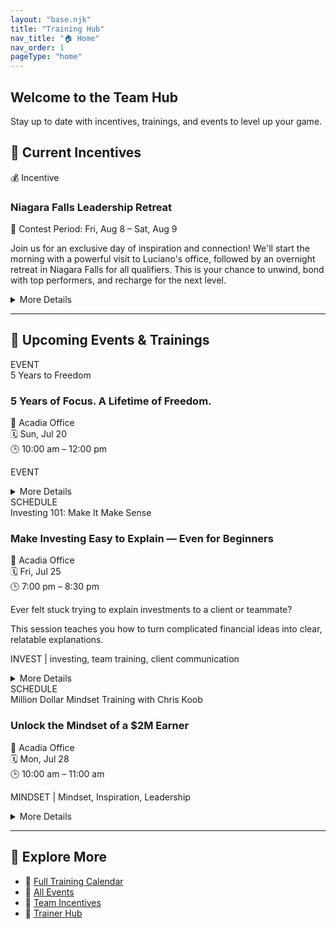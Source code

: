 ```yaml
---
layout: "base.njk"
title: "Training Hub"
nav_title: "🏠 Home"
nav_order: 1
pageType: "home"
---
```


<section class="bg-gradient-to-r from-indigo-600 to-blue-600 text-white py-12 px-6 rounded-lg shadow-lg mb-10">
  <h1 class="text-3xl sm:text-4xl font-bold mb-4">Welcome to the Team Hub</h1>
  <p class="text-lg max-w-xl">Stay up to date with incentives, trainings, and events to level up your game.</p>
</section>

## 🎁 Current Incentives

<div class="grid sm:grid-cols-1 md:grid-cols-2 gap-6 mb-10">

<!-- 🎁 Incentive -->
<div class="border-l-4 border-yellow-500 bg-yellow-50 p-4 rounded-lg shadow">
  <div class="text-sm text-gray-500 mb-1">💰 Incentive</div>
  <h3 class="text-lg font-semibold">Niagara Falls Leadership Retreat</h3>
  <p class="text-sm text-gray-700 mb-2">📅 Contest Period: Fri, Aug 8 – Sat, Aug 9</p>
  <p class="text-sm text-gray-800">Join us for an exclusive day of inspiration and connection! We'll start the morning with a powerful visit to Luciano's office, followed by an overnight retreat in Niagara Falls for all qualifiers. This is your chance to unwind, bond with top performers, and recharge for the next level.</p>
  <details class="mt-2">
    <summary class="cursor-pointer text-sm text-blue-700 hover:underline">More Details</summary>
    <div class="text-sm mt-2">
      <strong>Eligibility:</strong> Achieve 3 sales of $3,000 or more during the month of July<br>
      <strong>Reward:</strong> Overnight getaway in Niagara Falls with fellow qualifiers
    </div>
  </details>
</div>

</div>
<hr class="my-6 border-t border-gray-300">

## 📅 Upcoming Events & Trainings

<div class="grid sm:grid-cols-1 md:grid-cols-2 gap-6">

<!-- 📅 Training -->
<div class="border-l-4 border-blue-500 bg-blue-50 p-4 rounded-lg shadow">
  <div class="text-sm text-gray-500 mb-1">EVENT</div>
  <div class="text-xs italic">5 Years to Freedom</div>
  <h3 class="text-lg font-semibold">5 Years of Focus. A Lifetime of Freedom.</h3>
  <p class="text-sm text-gray-700 mb-2">
    📍 Acadia Office<br>
    🗓 Sun, Jul 20<br>
    🕒 10:00 am – 12:00 pm
  </p>

  
  
  <p class="text-sm text-gray-500">EVENT</p>

  

  <details class="mt-2">
    <summary class="cursor-pointer text-sm text-blue-700 hover:underline">More Details</summary>
    <div class="text-sm mt-2 space-y-2">
      
      
      <p><strong>Guest Speaker:</strong><br>Jennifer Carnegie — 30+ years of experience
National Sales Director
Inducted to Primerica Hall of Fame in July 2025</p>
      <p><strong>Text Your Clients:</strong><br>You're invited! 🎉 Sun July 20 @ 10AM – Acadia Office. See how 5 years of focus can change your life. Featuring Hall of Fame speaker Jennifer Carnegie!</p>
      <p><strong>Text Your Team:</strong><br>🔥 Don't miss this! July Recognition & Vision Event — Sun @ 10AM. Jennifer Carnegie (Hall of Fame!) is flying in to pour into us. Bring a guest. Be early. Be ready.</p>
      <p><strong>Post on Social Media:</strong><br>This Sunday @ 10AM — Celebrate progress and fuel your vision at our July Recognition & Vision Event. Featuring Hall of Fame leader Jennifer Carnegie, who built a business—and a life—through 5 years of focused effort. Don't miss this chance to learn, grow, and bring someone with you. 🚀 #Leadership #Motivation #TeamGrowth</p>
    </div>
  </details>
</div>


<!-- 📅 Training -->
<div class="border-l-4 border-blue-500 bg-blue-50 p-4 rounded-lg shadow">
  <div class="text-sm text-gray-500 mb-1">SCHEDULE</div>
  <div class="text-xs italic">Investing 101: Make It Make Sense</div>
  <h3 class="text-lg font-semibold">Make Investing Easy to Explain — Even for Beginners</h3>
  <p class="text-sm text-gray-700 mb-2">
    📍 Acadia Office<br>
    🗓 Fri, Jul 25<br>
    🕒 7:00 pm – 8:30 pm
  </p>

  <p class="text-sm text-gray-700">Ever felt stuck trying to explain investments to a client or teammate?</p>
  <p class="text-sm text-gray-700">This session teaches you how to turn complicated financial ideas into clear, relatable explanations.</p>
  <p class="text-sm text-gray-500">INVEST | investing, team training, client communication</p>

  

  <details class="mt-2">
    <summary class="cursor-pointer text-sm text-blue-700 hover:underline">More Details</summary>
    <div class="text-sm mt-2 space-y-2">
      <p>Imagine confidently walking into every appointment, knowing you can make investing feel simple and logical.</p>
      <p>Be at the Acadia Office Friday by 7PM — bring your notes, your questions, and your energy.</p>
      
      <p><strong>Text Your Clients:</strong><br>Hey! We're hosting an investing basics session at the office this Friday at 7PM. Want to come see how we teach clients about growing their money? Great way to learn what we do.</p>
      <p><strong>Text Your Team:</strong><br>REMINDER: 'Investing 101' is this Friday @ 7PM (Acadia Office). Come ready to learn how to explain investing clearly and build trust with clients. Show up early!</p>
      <p><strong>Post on Social Media:</strong><br>📢 Want to make investing easy to explain? Join us Friday at 7PM at the Acadia Office for a hands-on team training. Learn how to break down investing into simple, relatable language. Grow your confidence and help more clients! 💼📈 #TeamTraining #InvestingMadeSimple</p>
    </div>
  </details>
</div>


<!-- 📅 Training -->
<div class="border-l-4 border-blue-500 bg-blue-50 p-4 rounded-lg shadow">
  <div class="text-sm text-gray-500 mb-1">SCHEDULE</div>
  <div class="text-xs italic">Million Dollar Mindset Training with Chris Koob</div>
  <h3 class="text-lg font-semibold">Unlock the Mindset of a $2M Earner</h3>
  <p class="text-sm text-gray-700 mb-2">
    📍 Acadia Office<br>
    🗓 Mon, Jul 28<br>
    🕒 10:00 am – 11:00 am
  </p>

  
  
  <p class="text-sm text-gray-500">MINDSET | Mindset, Inspiration, Leadership</p>

  

  <details class="mt-2">
    <summary class="cursor-pointer text-sm text-blue-700 hover:underline">More Details</summary>
    <div class="text-sm mt-2 space-y-2">
      
      
      <p><strong>Guest Speaker:</strong><br>Chris Koob — 2 million dollar earner. One of the biggest teams in the business.</p>
      <p><strong>Text Your Clients:</strong><br>Hey! We’re having a top industry leader, Chris Koob, speak in our office today. Come check out how we help people grow — it's worth seeing.</p>
      <p><strong>Text Your Team:</strong><br>Don’t miss today’s mindset session with Chris Koob — a $2M earner with a massive team. Be in the room. 10AM sharp at Acadia Office!</p>
      <p><strong>Post on Social Media:</strong><br>Today's the day! $2M earner Chris Koob is speaking live at Acadia Office. If you're serious about growth, get in the room. Mindset training starts at 10AM — come ready to level up. #Leadership #TeamGrowth #MindsetMonday</p>
    </div>
  </details>
</div>

</div>
<hr class="my-6 border-t border-gray-300">

## 🔎 Explore More
- 📅 [Full Training Calendar](/training/)
- 🎉 [All Events](/events/)
- 🎁 [Team Incentives](/incentives/)
- 🧠 [Trainer Hub](/trainers_hub/)